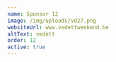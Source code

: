 ```yaml
---
name: Sponsor 12
image: /img/uploads/vd27.png
websiteUrl: www.vedettweekend.be
altText: vedett
order: 12
active: true
---
```

